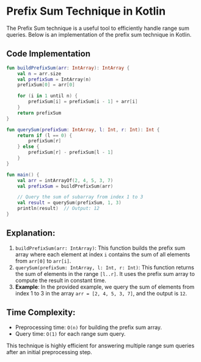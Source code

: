 
# Prefix Sum Technique in Kotlin

The Prefix Sum technique is a useful tool to efficiently handle range sum queries. Below is an implementation of the prefix sum technique in Kotlin.

## Code Implementation

```kotlin
fun buildPrefixSum(arr: IntArray): IntArray {
    val n = arr.size
    val prefixSum = IntArray(n)
    prefixSum[0] = arr[0]

    for (i in 1 until n) {
        prefixSum[i] = prefixSum[i - 1] + arr[i]
    }
    return prefixSum
}

fun querySum(prefixSum: IntArray, l: Int, r: Int): Int {
    return if (l == 0) {
        prefixSum[r]
    } else {
        prefixSum[r] - prefixSum[l - 1]
    }
}

fun main() {
    val arr = intArrayOf(2, 4, 5, 3, 7)
    val prefixSum = buildPrefixSum(arr)

    // Query the sum of subarray from index 1 to 3
    val result = querySum(prefixSum, 1, 3)
    println(result)  // Output: 12
}
```

## Explanation:
1. `buildPrefixSum(arr: IntArray)`: This function builds the prefix sum array where each element at index `i` contains the sum of all elements from `arr[0]` to `arr[i]`.
2. `querySum(prefixSum: IntArray, l: Int, r: Int)`: This function returns the sum of elements in the range `[l..r]`. It uses the prefix sum array to compute the result in constant time.
3. **Example**: In the provided example, we query the sum of elements from index 1 to 3 in the array `arr = [2, 4, 5, 3, 7]`, and the output is `12`.

## Time Complexity:
- Preprocessing time: `O(n)` for building the prefix sum array.
- Query time: `O(1)` for each range sum query.

This technique is highly efficient for answering multiple range sum queries after an initial preprocessing step.
